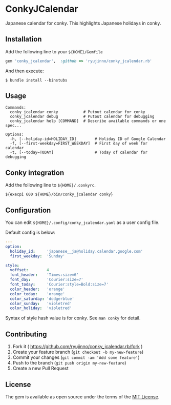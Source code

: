 # ConkyJCalendar

Japanese calendar for conky. This highlights Japanese holidays in conky.

## Installation

Add the following line to your `${HOME}/Gemfile`

```ruby
gem 'conky_jcalendar',  :github => 'ryujinno/conky_jcalendar.rb'
```

And then execute:

```
$ bundle install --binstubs
```

## Usage

```
Commands:
  conky_jcalendar conky           # Putout calendar for conky
  conky_jcalendar debug           # Putout calendar for debugging
  conky_jcalendar help [COMMAND]  # Describe available commands or one spec...

Options:
  -h, [--holiday-id=HOLIDAY_ID]        # Holiday ID of Google Calendar
  -f, [--first-weekday=FIRST_WEEKDAY]  # First day of week for calendar
  -t, [--today=TODAY]                  # Today of calendar for debugging
```

## Conky integration

Add the following line to `${HOME}/.conkyrc`.

```
${execpi 600 ${HOME}/bin/conky_jcalendar conky}
```

## Configuration

You can edit `${HOME}/.config/conky_jcalendar.yaml` as a user config file.

Default config is below:

```yaml
---
option:
  holiday_id:     'japanese__ja@holiday.calendar.google.com'
  first_weekday:  'Sunday'

style:
  voffset:        4
  font_header:    'Times:size=6'
  font_day:       'Courier:size=7'
  font_today:     'Courier:style=Bold:size=7'
  color_header:   'orange'
  color_today:    'orange'
  color_saturday: 'dodgerblue'
  color_sunday:   'violetred'
  color_holiday:  'violetred'
```

Syntax of style hash value is for conky. See `man conky` for detail.

## Contributing

1. Fork it ( https://github.com/ryujinno/conky_jcalendar.rb/fork )
2. Create your feature branch (`git checkout -b my-new-feature`)
3. Commit your changes (`git commit -am 'Add some feature'`)
4. Push to the branch (`git push origin my-new-feature`)
5. Create a new Pull Request

## License

The gem is available as open source under the terms of the [MIT License](http://opensource.org/licenses/MIT).

